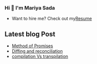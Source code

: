 ### Hi 👋 I'm Mariya Sada

<!--
**mariyasada/mariyasada** is a ✨ _special_ ✨ repository because its `README.md` (this file) appears on your GitHub profile.
-->


- Want to hire me? Check out my[Resume](https://drive.google.com/file/d/1jtcsrCO78lsb7Vc22BozlX64ssQvvTRS/view?usp=sharing)

## Latest blog Post
- [Method of Promises](https://mariyasada.hashnode.dev/different-methods-of-promises)
- [Diffing and reconciliation](https://mariyasada.hashnode.dev/virtual-dom-diffing-and-reconciliation)
- [compilation Vs transpilation](https://mariyasada.hashnode.dev/compilation-vs-transpilation)

